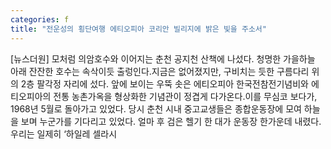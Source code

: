 ```yaml
---
categories: f
title: "전운성의 횡단여행 에티오피아 코리안 빌리지에 밝은 빛을 주소서"
---
```

[뉴스더원] 모처럼 의암호수와 이어지는 춘천 공지천 산책에 나섰다. 청명한 가을하늘 아래 잔잔한 호수는 속삭이듯 출렁인다.지금은 없어졌지만, 구비치는 듯한 구름다리 위의 2층 팔각정 자리에 섰다. 앞에 보이는 우뚝 솟은 에티오피아 한국전참전기념비와 에티오피아의 전통 농촌가옥을 형상화한 기념관이 정겹게 다가온다.이를 무심코 보다가, 1968년 5월로 돌아가고 있었다. 당시 춘천 시내 중고교생들은 종합운동장에 모여 하늘을 보며 누군가를 기다리고 있었다. 얼마 후 검은 헬기 한 대가 운동장 한가운데 내렸다. 우리는 일제히 ‘하일레 셀라시